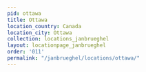 ```yaml
---
pid: ottawa
title: Ottawa
location_country: Canada
location_city: Ottawa
collection: locations_janbrueghel
layout: locationpage_janbrueghel
order: '011'
permalink: "/janbrueghel/locations/ottawa/"
---
```

